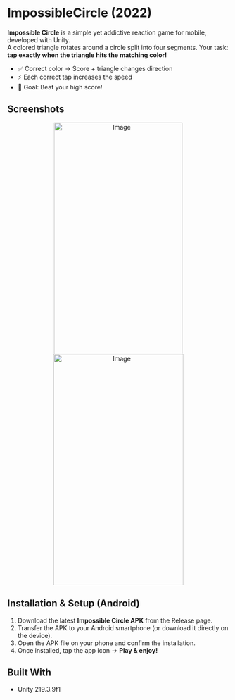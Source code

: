 # ImpossibleCircle (2022)

**Impossible Circle** is a simple yet addictive reaction game for mobile, developed with Unity.  
A colored triangle rotates around a circle split into four segments. Your task: **tap exactly when the triangle hits the matching color!**  

- ✅ Correct color → Score + triangle changes direction  
- ⚡ Each correct tap increases the speed  
- 🎯 Goal: Beat your high score!

## Screenshots
<p align="center">
  <img width="292" height="526" alt="Image" src="https://github.com/user-attachments/assets/a886fbdb-f916-4e62-b88e-94765fbc391e" />
  <img width="295" height="525" alt="Image" src="https://github.com/user-attachments/assets/b1cfbdd9-f36c-4544-9f2d-8765b20a28ca" />
</p>

## Installation & Setup (Android)
1. Download the latest **Impossible Circle APK** from the Release page.  
2. Transfer the APK to your Android smartphone (or download it directly on the device).  
3. Open the APK file on your phone and confirm the installation.  
4. Once installed, tap the app icon → **Play & enjoy!** 

## Built With
- Unity 219.3.9f1

